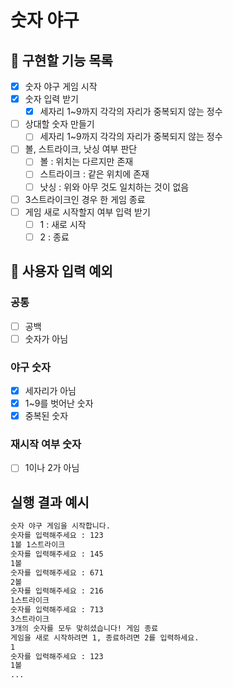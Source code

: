 # 숫자 야구

## 🎯 구현할 기능 목록

- [x] 숫자 야구 게임 시작
- [x] 숫자 입력 받기
    - [x] 세자리 1~9까지 각각의 자리가 중복되지 않는 정수
- [ ] 상대할 숫자 만들기
    - [ ] 세자리 1~9까지 각각의 자리가 중복되지 않는 정수
- [ ] 볼, 스트라이크, 낫싱 여부 판단
    - [ ] 볼 : 위치는 다르지만 존재
    - [ ] 스트라이크 : 같은 위치에 존재
    - [ ] 낫싱 : 위와 아무 것도 일치하는 것이 없음
- [ ] 3스트라이크인 경우 한 게임 종료
- [ ] 게임 새로 시작할지 여부 입력 받기
    - [ ] 1 : 새로 시작
    - [ ] 2 : 종료

## 👿 사용자 입력 예외

### 공통

- [ ] 공백
- [ ] 숫자가 아님

### 야구 숫자

- [x] 세자리가 아님
- [x] 1~9를 벗어난 숫자
- [x] 중복된 숫자

### 재시작 여부 숫자

- [ ] 1이나 2가 아님

## 실행 결과 예시

~~~markdown
숫자 야구 게임을 시작합니다.
숫자를 입력해주세요 : 123
1볼 1스트라이크
숫자를 입력해주세요 : 145
1볼
숫자를 입력해주세요 : 671
2볼
숫자를 입력해주세요 : 216
1스트라이크
숫자를 입력해주세요 : 713
3스트라이크
3개의 숫자를 모두 맞히셨습니다! 게임 종료
게임을 새로 시작하려면 1, 종료하려면 2를 입력하세요.
1
숫자를 입력해주세요 : 123
1볼
...
~~~